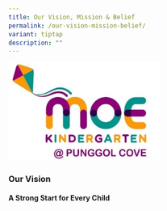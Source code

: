 ```yaml
---
title: Our Vision, Mission & Belief
permalink: /our-vision-mission-belief/
variant: tiptap
description: ""
---
```

<p></p>
<div class="isomer-image-wrapper">
<img style="width: 60%;" height="auto" width="100%" alt="MK @ Punggol Cove" src="/images/Picture1.jpg">
</div>
<h3>Our Vision</h3>
<h4>A Strong Start for Every Child</h4>
<p></p>
<p></p>
<p></p>